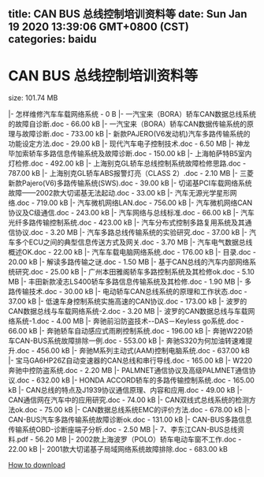 
title: CAN BUS 总线控制培训资料等
date: Sun Jan 19 2020 13:39:06 GMT+0800 (CST)    
categories: baidu
---

# CAN BUS 总线控制培训资料等
size: 101.74 MB
 
 
|- 怎样维修汽车车载网络系统 - 0 B
|- 一汽宝来（BORA）轿车CAN数据总线系统的故障自诊断.doc - 66.00 kB
|- 一汽宝来（BORA）轿车CAN数据传输系统的原理与故障诊断.doc - 733.00 kB
|- 新款PAJERO(V6发动机)汽车多路传输系统的功能设定方法.doc - 29.00 kB
|- 现代汽车电子控制技术.doc - 6.50 MB
|- 神龙毕加索轿车多路信息传输系统及故障诊断.doc - 150.00 kB
|- 上海帕萨特B5室内灯检修.doc - 492.00 kB
|- 上海别克GL轿车总线控制系统故障检修思路.doc - 787.00 kB
|- 上海别克GL轿车ABS报警灯亮（CLASS 2）.doc - 2.10 MB
|- 三菱新款Pajero(V6)多路传输系统(SWS).doc - 39.00 kB
|- 切诺基PCI车载网络系统故障——2002款大切诺基无法起动.doc - 33.00 kB
|- 汽车无源光学星形网络.doc - 719.00 kB
|- 汽车微机网络LAN.doc - 756.00 kB
|- 汽车微机网络CAN协议及C级通信.doc - 243.00 kB
|- 汽车网络与总线标准.doc - 66.00 kB
|- 汽车光纤多路传输控制系统.doc - 423.00 kB
|- 汽车分布式控制多路复用系统及其通信协议.doc - 3.20 MB
|- 汽车多路总线传输系统的实验研究.doc - 37.00 kB
|- 汽车多个ECU之间的典型信息传送方式及网关.doc - 3.70 MB
|- 汽车电气数据总线概述OK.doc - 22.00 kB
|- 汽车车载电脑网络系统.doc - 176.00 kB
|- 目录.doc - 20.00 kB
|- 解读多路传输之谜.doc - 1.50 MB
|- 基于CAN总线的汽车内部网络系统研究.doc - 25.00 kB
|- 广州本田雅阁轿车多路控制系统及其检修ok.doc - 5.10 MB
|- 丰田新款凌志LS400轿车多路信息传输系统及其检修.doc - 1.90 MB
|- 多路传输技术.doc - 30.00 kB
|- 电动轿车CAN总线系统的原理和工作状态.doc - 37.00 kB
|- 低速车身控制系统实施高速的CAN协议.doc - 173.00 kB
|- 波罗的CAN数据总线与车载网络系统-2.doc - 3.20 MB
|- 波罗的CAN数据总线与车载网络系统-1.doc - 4.00 MB
|- 奔驰前沿防盗技术--DAS－Keyless go系统.doc - 66.00 kB
|- 奔驰轿车自动感应式雨刷控制系统.doc - 196.00 kB
|- 奔驰W220轿车CAN-BUS系统故障排除一例.doc - 553.00 kB
|- 奔驰S320为何加油转速难提升.doc - 456.00 kB
|- 奔驰M系列主动式(AAM)控制电脑系统.doc - 637.00 kB
|- 宝马GA6HP26Z自动变速器的CAN总线和串行导线.doc - 165.00 kB
|- W220奔驰中控防盗系统.doc - 2.20 MB
|- PALMNET通信协议及高级PALMNET通信协议.doc - 632.00 kB
|- HONDA ACCORD轿车的多路传输控制系统.doc - 165.00 kB
|- CAN总线的特点及J1939协议通信原理、内容和应用.doc - 49.00 kB
|- CAN通信网在汽车中的应用研究.doc - 74.00 kB
|- CAN双线式总线系统的检测方法ok.doc - 75.00 kB
|- CAN数据总线系统EMC的评价方法.doc - 678.00 kB
|- CAN-BUS汽车多路传输系统故障诊断ok.doc - 131.00 kB
|- CAN-BUS多路信息传输系统OBD-诊断座端子分析.doc - 2.50 MB
|- 7、李东江CAN-BUS总线资料.pdf - 56.20 MB
|- 2002款上海波罗（POLO）轿车电动车窗不工作.doc - 22.00 kB
|- 2001款大切诺基子局域网络系统故障排除.doc - 683.00 kB

[How to download](https://bpcam.bemobtrk.com/go/2ceec3aa-1ca2-46d6-b9ff-aaa5c184517c?jno=711)
